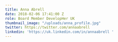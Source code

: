 ```yaml
---
title: Anna Abrell
date: 2018-02-06 17:41:00 Z
role: Board Member DevelopHer UK
thumbnail_image: "/uploads/anna_profile.jpg"
twitter: https://twitter.com/annaabrell
linkedin: 'https://uk.linkedin.com/in/annaabrell '
---
```


